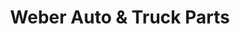 ---
title: "Weber Auto & Truck Parts"
url: /derry/weber-auto-und-truck-parts/
shop: Autowerkstatt
---